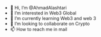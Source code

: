 - 👋 Hi, I’m @AhmadAlashtari 
- 👀 I’m interested in Web3 Global
- 🌱 I’m currently learning Web3 and web 3
- 💞️ I’m looking to collaborate on Crypto    
- 📫 How to reach me in mail                                                                                                                                                                            
  
<!---
AhmadAlashtari/AhmadAlashtari is a ✨ special ✨ repository because its `README.md` (this file) appears on your GitHub profile.
You can click the Preview link to take a look at your changes.
--->
